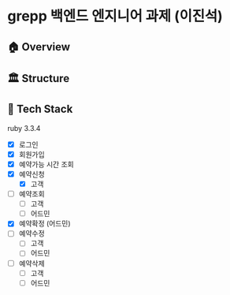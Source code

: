 
# grepp 백엔드 엔지니어 과제 (이진석)


## 🏠 Overview

## 🏛️ Structure

## 🎢 Tech Stack

ruby 3.3.4
 
- [x] 로그인
- [x] 회원가입
- [x] 예약가능 시간 조회
- [x] 예약신청
  - [x] 고객
- [ ] 예약조회
  - [ ] 고객
  - [ ] 어드민
- [x] 예약확정 (어드민)
- [ ] 예약수정
  - [ ] 고객
  - [ ] 어드민
- [ ] 예약삭제
  - [ ] 고객
  - [ ] 어드민
